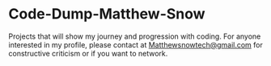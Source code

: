# Code-Dump-Matthew-Snow
Projects that will show my journey and progression with coding.
For anyone interested in my profile, please contact at Matthewsnowtech@gmail.com for constructive criticism or if you want to network.
